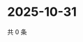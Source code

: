 # 2025-10-31

共 0 条

<!-- BEGIN ZHIHUVIDEO -->
<!-- 最后更新时间 Fri Oct 31 2025 22:11:50 GMT+0800 (China Standard Time) -->

<!-- END ZHIHUVIDEO -->
